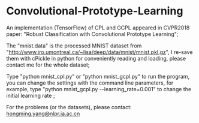 # Convolutional-Prototype-Learning
An implementation (TensorFlow) of CPL and GCPL appeared in CVPR2018 paper: "Robust Classification with Convolutional Prototype Learning";

The "mnist.data" is the processed MNIST dataset from "http://www.iro.umontreal.ca/~lisa/deep/data/mnist/mnist.pkl.gz", I re-save them with cPickle in python for conveniently reading and loading, please contact me for the whole dataset; 

Type "python mnist_cpl.py" or "python mnist_gcpl.py" to run the program, you can change the settings with the command line parameters, for example, type "python mnist_gcpl.py --learning_rate=0.001" to change the initial learning rate ;

For the problems (or the datasets), please contact: hongming.yang@nlpr.ia.ac.cn
